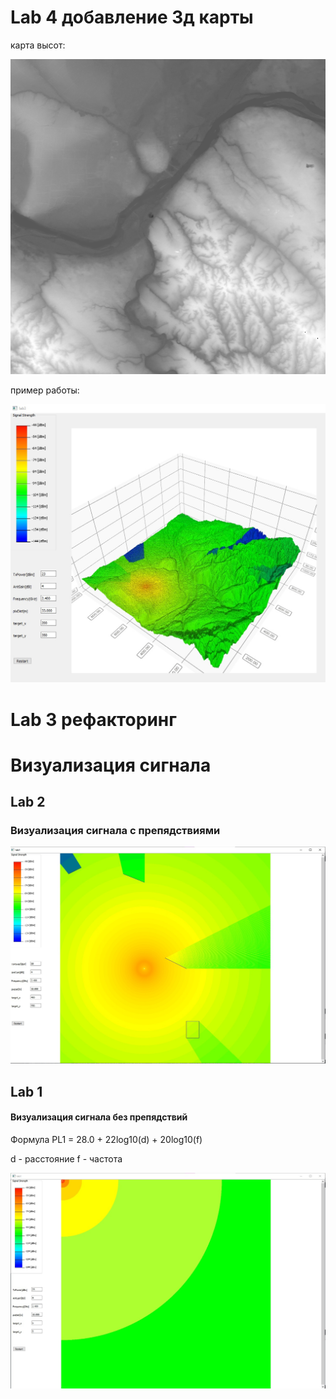 # Lab 4 добавление 3д карты

карта высот: 

<img src = "map_heights.png">


пример работы: 

<img src = "3.jpg">


# Lab 3 рефакторинг 

# Визуализация сигнала

## Lab 2
### Визуализация сигнала с препядствиями

<img src = "2.jpg">



## Lab 1
#### Визуализация сигнала без препядствий 

Формула 
PL1 = 28.0 + 22log10(d) + 20log10(f)


d - расстояние
f - частота

<img src = "1.jpg">